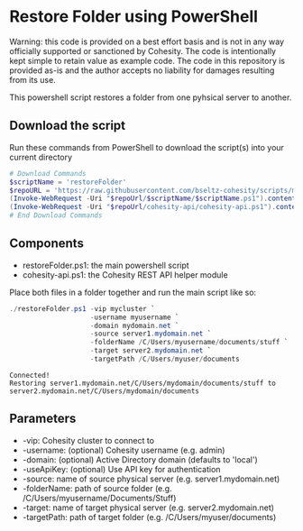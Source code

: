 # Restore Folder using PowerShell

Warning: this code is provided on a best effort basis and is not in any way officially supported or sanctioned by Cohesity. The code is intentionally kept simple to retain value as example code. The code in this repository is provided as-is and the author accepts no liability for damages resulting from its use.

This powershell script restores a folder from one pyhsical server to another.

## Download the script

Run these commands from PowerShell to download the script(s) into your current directory

```powershell
# Download Commands
$scriptName = 'restoreFolder'
$repoURL = 'https://raw.githubusercontent.com/bseltz-cohesity/scripts/master/powershell'
(Invoke-WebRequest -Uri "$repoUrl/$scriptName/$scriptName.ps1").content | Out-File "$scriptName.ps1"; (Get-Content "$scriptName.ps1") | Set-Content "$scriptName.ps1"
(Invoke-WebRequest -Uri "$repoUrl/cohesity-api/cohesity-api.ps1").content | Out-File cohesity-api.ps1; (Get-Content cohesity-api.ps1) | Set-Content cohesity-api.ps1
# End Download Commands
```

## Components

* restoreFolder.ps1: the main powershell script
* cohesity-api.ps1: the Cohesity REST API helper module

Place both files in a folder together and run the main script like so:

```powershell
./restoreFolder.ps1 -vip mycluster `
                    -username myusername `
                    -domain mydomain.net `
                    -source server1.mydomain.net `
                    -folderName /C/Users/myusername/documents/stuff `
                    -target server2.mydomain.net `
                    -targetPath /C/Users/myuser/documents
```

```text
Connected!
Restoring server1.mydomain.net/C/Users/mydomain/documents/stuff to server2.mydomain.net/C/Users/mydomain/documents
```

## Parameters

* -vip: Cohesity cluster to connect to 
* -username: (optional) Cohesity username (e.g. admin)
* -domain: (optional) Active Directory domain (defaults to 'local')
* -useApiKey: (optional) Use API key for authentication
* -source: name of source physical server (e.g. server1.mydomain.net)
* -folderName: path of source folder (e.g. /C/Users/myusername/Documents/Stuff)
* -target: name of target physical server (e.g. server2.mydomain.net)
* -targetPath: path of target folder (e.g. /C/Users/myuser/documents)
